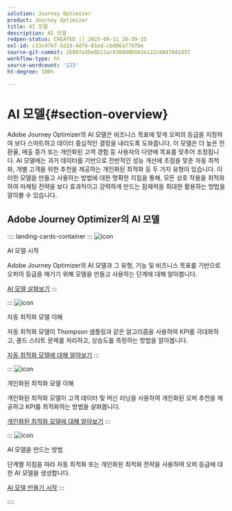 ```yaml
---
solution: Journey Optimizer
product: Journey Optimizer
title: AI 모델
description: AI 모델
redpen-status: CREATED_||_2025-08-11_20-59-35
exl-id: c33c47b7-5d2d-4d76-81ed-cbd06a7797be
source-git-commit: 2b907a3be8b11ac6308d0b563e122c88478d1d37
workflow-type: ht
source-wordcount: '223'
ht-degree: 100%

---
```


# AI 모델{#section-overview}

Adobe Journey Optimizer의 AI 모델은 비즈니스 목표에 맞게 오퍼의 등급을 지정하여 보다 스마트하고 데이터 중심적인 결정을 내리도록 도와줍니다. 이 모델은 더 높은 전환율, 매출 증가 또는 개인화된 고객 경험 등 사용자의 다양에 목표를 맞추어 조정됩니다. AI 모델에는 과거 데이터를 기반으로 전반적인 성능 개선에 초점을 맞춘 자동 최적화, 개별 고객을 위한 추천을 제공하는 개인화된 최적화 등 두 가지 유형이 있습니다. 이러한 모델을 만들고 사용하는 방법에 대한 명확한 지침을 통해, 모든 상호 작용을 최적화하여 마케팅 전략을 보다 효과적이고 강력하게 만드는 잠재력을 최대한 활용하는 방법을 알아볼 수 있습니다.

## Adobe Journey Optimizer의 AI 모델

:::: landing-cards-container
:::
![icon](https://cdn.experienceleague.adobe.com/icons/circle-play.svg)

AI 모델 시작

Adobe Journey Optimizer의 AI 모델과 그 유형, 기능 및 비즈니스 목표를 기반으로 오퍼의 등급을 매기기 위해 모델을 만들고 사용하는 단계에 대해 알아봅니다.

[AI 모델 살펴보기](../using/offers/ranking/ai-models.md)
:::

:::
![icon](https://cdn.experienceleague.adobe.com/icons/chart-line.svg)

자동 최적화 모델 이해

자동 최적화 모델이 Thompson 샘플링과 같은 알고리즘을 사용하여 KPI를 극대화하고, 콜드 스타트 문제를 처리하고, 상승도를 측정하는 방법을 알아봅니다.

[자동 최적화 모델에 대해 알아보기](../using/offers/ranking/auto-optimization-model.md)
:::

:::
![icon](https://cdn.experienceleague.adobe.com/icons/bullseye.svg)

개인화된 최적화 모델 이해

개인화된 최적화 모델이 고객 데이터 및 머신 러닝을 사용하여 개인화된 오퍼 추천을 제공하고 KPI를 최적화하는 방법을 살펴봅니다.

[개인화된 최적화 모델에 대해 알아보기](../using/offers/ranking/personalized-optimization-model.md)
:::

:::
![icon](https://cdn.experienceleague.adobe.com/icons/list-check.svg)

AI 모델을 만드는 방법

단계별 지침을 따라 자동 최적화 또는 개인화된 최적화 전략을 사용하여 오퍼 등급에 대한 AI 모델을 생성합니다.

[AI 모델 만들기 시작](../using/offers/ranking/create-ranking-strategies.md)
:::

::::
